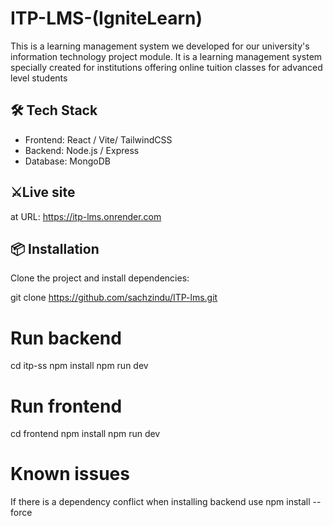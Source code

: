 # ITP-LMS-(IgniteLearn)

This is a learning management system we developed for our university's information technology project module. It is a learning management system specially created for institutions offering online tuition classes for advanced level students


## 🛠️ Tech Stack

- Frontend: React / Vite/ TailwindCSS
- Backend: Node.js / Express
- Database: MongoDB

## ⚔️Live site

at URL: https://itp-lms.onrender.com

## 📦 Installation

Clone the project and install dependencies:

git clone https://github.com/sachzindu/ITP-lms.git

# Run backend
cd itp-ss
npm install
npm run dev

# Run frontend
cd frontend
npm install
npm run dev

# Known issues
If there is a dependency conflict when installing backend use npm install --force
